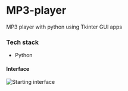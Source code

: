 # MP3-player
MP3 player with python using Tkinter GUI apps

### Tech stack
- Python

#### Interface
![Starting interface](Images/demo) 
